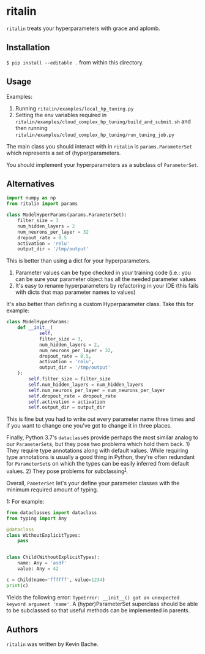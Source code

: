 ritalin
=======
`ritalin` treats your hyperparameters with grace and aplomb.

Installation
------------
`$ pip install --editable .` from within this directory.

Usage
-----
Examples:
  1. Running `ritalin/examples/local_hp_tuning.py`
  2. Setting the env variables required in `ritalin/examples/cloud_complex_hp_tuning/build_and_submit.sh` and then running `ritalin/examples/cloud_complex_hp_tuning/run_tuning_job.py`

The main class you should interact with in `ritalin` is `params.ParameterSet` which represents a set of (hyper)parameters.

You should implement your hyperparameters as a subclass of `ParameterSet`.

Alternatives
------------
```python
import numpy as np
from ritalin import params

class ModelHyperParams(params.ParameterSet):
    filter_size = 3
    num_hidden_layers = 2
    num_neurons_per_layer = 32
    dropout_rate = 0.5
    activation = 'relu'
    output_dir = '/tmp/output'
```

This is better than using a dict for your hyperparameters.
  1) Parameter values can be type checked in your training code (i.e.: you can be sure your parameter object has all the
     needed parameter values
  2) It's easy to rename hyperparameters by refactoring in your IDE
     (this fails with dicts that map parameter names to values)

It's also better than defining a custom Hyperparameter class.
Take this for example:

```python
class ModelHyperParams:
    def __init__(
            self,
            filter_size = 3,
            num_hidden_layers = 2,
            num_neurons_per_layer = 32,
            dropout_rate = 0.5,
            activation = 'relu',
            output_dir = '/tmp/output'
    ):
        self.filter_size = filter_size
        self.num_hidden_layers = num_hidden_layers
        self.num_neurons_per_layer = num_neurons_per_layer
        self.dropout_rate = dropout_rate
        self.activation = activation
        self.output_dir = output_dir
```

This is fine but you had to write out every parameter name three times and if you want to change one you've got to
change it in three places.

Finally, Python 3.7's `dataclass`es provide perhaps the most similar analog to our `ParameterSet`s, but they pose two
problems which hold them back.
    1) They require type annotations along with default values.  While requiring type annotations is usually a good
       thing in Python, they're often redundant for `ParameterSet`s on which the types can be easily inferred from
       default values.
    2) They pose problems for subclassing<sup>[1](#myfootnote1)</sup>.


Overall, `PameterSet` let's your define your parameter classes with the minimum required amount of typing.

    
<a name="myfootnote1">1</a>: For example:
```python
from dataclasses import dataclass
from typing import Any

@dataclass
class WithoutExplicitTypes:
    pass


class Child(WithoutExplicitTypes):
    name: Any = 'asdf'
    value: Any = 42

c = Child(name='ffffff', value=1234)
print(c)
```

Yields the following error: `TypeError: __init__() got an unexpected keyword argument 'name'`.  A (hyper)ParameterSet
superclass should be able to be subclassed so that useful methods can be implemented in parents.




Authors
-------
`ritalin` was written by Kevin Bache.
